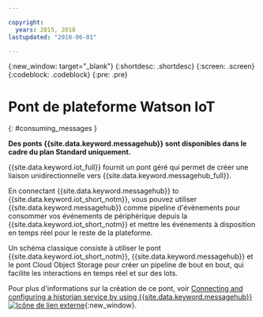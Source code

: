 ```yaml
---

copyright:
  years: 2015, 2018
lastupdated: "2018-06-01"

---
```


{:new_window: target="_blank"}
{:shortdesc: .shortdesc}
{:screen: .screen}
{:codeblock: .codeblock}
{:pre: .pre}


# Pont de plateforme Watson IoT
{: #consuming_messages }

**Des ponts {{site.data.keyword.messagehub}} sont disponibles dans le cadre du plan Standard uniquement.**
<br/>

{{site.data.keyword.iot_full}} fournit un pont géré qui permet de créer une liaison unidirectionnelle vers {{site.data.keyword.messagehub_full}}.

En connectant {{site.data.keyword.messagehub}} to {{site.data.keyword.iot_short_notm}}, vous pouvez utiliser {{site.data.keyword.messagehub}} comme pipeline d'événements pour consommer vos événements de périphérique depuis la {{site.data.keyword.iot_short_notm}} et mettre les événements à disposition en temps réel pour le reste de la plateforme. 

Un schéma classique consiste à utiliser le pont {{site.data.keyword.iot_short_notm}}, {{site.data.keyword.messagehub}} et le pont Cloud Object Storage pour créer un pipeline de bout en bout, qui facilite les interactions en temps réel et sur des lots.

Pour plus d'informations sur la création de ce pont, voir [Connecting and configuring a historian service by using {{site.data.keyword.messagehub}}  ![Icône de lien externe](../../icons/launch-glyph.svg "Icône de lien externe")](/docs/services/IoT/message_hub.html){:new_window}.






